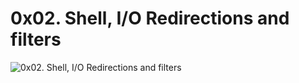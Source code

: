 # 0x02. Shell, I/O Redirections and filters

![0x02. Shell, I/O Redirections and filters](https://miro.medium.com/max/1400/1*vxJ87M8exzO1aN1YKMETAQ.png)
